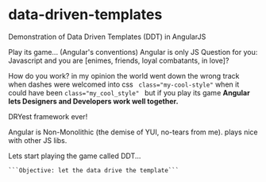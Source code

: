 data-driven-templates
=====================

Demonstration of Data Driven Templates (DDT) in AngularJS

Play its game... (Angular's conventions)
Angular is only JS
  Question for you: Javascript and you are [enimes, friends, loyal combatants, in love]? 

  How do you work?
     in my opinion the world went down the wrong track when dashes were welcomed into css
  ``` class="my-cool-style"``` when it could have been ```class="my_cool_style" ```
  but if you play its game **Angular lets Designers and Developers work well together.**
  

  DRYest framework ever!
  

  Angular is Non-Monolithic (the demise of YUI, no-tears from me).
  plays nice with other JS libs.

  Lets start playing the game called DDT...

    ```Objective: let the data drive the template``` 
